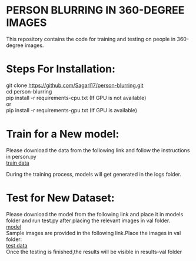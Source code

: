 # PERSON BLURRING IN 360-DEGREE IMAGES

This repository contains the code for training and testing on people in 360-degree images.

# Steps For Installation:

git clone https://github.com/Sagarl17/person-blurring.git <br />
cd person-blurring<br />
pip install -r requirements-cpu.txt (If GPU is not available)<br />
               or<br />
pip install -r requirements-gpu.txt (If GPU is available)<br />

# Train for a New model:
Please download the data from the following link and follow the instructions in person.py<br />
[train data](https://drive.google.com/open?id=1zvh5zcxxNSQmpS071rJUZMbPhNkkv1x1)<br />

During the training process, models will get generated in the logs folder. <br />

# Test for New Dataset:

Please download the model from the following link and place it in models folder and run test.py after placing the relevant images in val folder.<br />
[model](https://drive.google.com/file/d/1VCqyZQUJqg3T6djJdLnuVkRPcV4ZJKzY/view?usp=sharing)<br />
Sample images are provided in the following link.Place the images in val folder:<br />
[test data](https://drive.google.com/file/d/18GuPOpH1hRAP63_nct5YgQfCvNABXGPc/view?usp=sharing)<br />
Once the testing is finished,the results will be visible in results-val folder<br />


